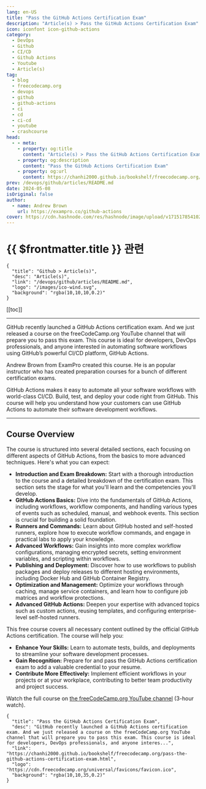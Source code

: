 ```yaml
---
lang: en-US
title: "Pass the GitHub Actions Certification Exam"
description: "Article(s) > Pass the GitHub Actions Certification Exam"
icon: iconfont icon-github-actions
category:
  - DevOps
  - Github
  - CI/CD
  - Github Actions
  - Youtube
  - Article(s)
tag:
  - blog
  - freecodecamp.org
  - devops
  - github
  - github-actions
  - ci
  - cd
  - ci-cd
  - youtube
  - crashcourse
head:
  - - meta:
    - property: og:title
      content: "Article(s) > Pass the GitHub Actions Certification Exam"
    - property: og:description
      content: "Pass the GitHub Actions Certification Exam"
    - property: og:url
      content: https://chanhi2000.github.io/bookshelf/freecodecamp.org/pass-the-github-actions-certification-exam.html
prev: /devops/github/articles/README.md
date: 2024-05-08
isOriginal: false
author:
  - name: Andrew Brown
    url: https://exampro.co/github-actions
cover: https://cdn.hashnode.com/res/hashnode/image/upload/v1715178541029/2c95f59d-572a-4ae2-9b50-6be808b7e92e.png
---
```


# {{ $frontmatter.title }} 관련

```component VPCard
{
  "title": "Github > Article(s)",
  "desc": "Article(s)",
  "link": "/devops/github/articles/README.md",
  "logo": "/images/ico-wind.svg",
  "background": "rgba(10,10,10,0.2)"
}
```

[[toc]]

---

<SiteInfo
  name="Pass the GitHub Actions Certification Exam"
  desc="GitHub recently launched a GitHub Actions certification exam. And we just released a course on the freeCodeCamp.org YouTube channel that will prepare you to pass this exam. This course is ideal for developers, DevOps professionals, and anyone interes..."
  url="https://freecodecamp.org/news/pass-the-github-actions-certification-exam"
  logo="https://cdn.freecodecamp.org/universal/favicons/favicon.ico"
  preview="https://cdn.hashnode.com/res/hashnode/image/upload/v1715178541029/2c95f59d-572a-4ae2-9b50-6be808b7e92e.png"/>

GitHub recently launched a GitHub Actions certification exam. And we just released a course on the freeCodeCamp.org YouTube channel that will prepare you to pass this exam. This course is ideal for developers, DevOps professionals, and anyone interested in automating software workflows using GitHub’s powerful CI/CD platform, GitHub Actions.

Andrew Brown from ExamPro created this course. He is an popular instructor who has created preparation courses for a bunch of different certification exams.

GitHub Actions makes it easy to automate all your software workflows with world-class CI/CD. Build, test, and deploy your code right from GitHub. This course will help you understand how your customers can use GitHub Actions to automate their software development workflows.

---

## Course Overview

The course is structured into several detailed sections, each focusing on different aspects of GitHub Actions, from the basics to more advanced techniques. Here's what you can expect:

- **Introduction and Exam Breakdown:** Start with a thorough introduction to the course and a detailed breakdown of the certification exam. This section sets the stage for what you'll learn and the competencies you'll develop.
- **GitHub Actions Basics:** Dive into the fundamentals of GitHub Actions, including workflows, workflow components, and handling various types of events such as scheduled, manual, and webhook events. This section is crucial for building a solid foundation.
- **Runners and Commands:** Learn about GitHub hosted and self-hosted runners, explore how to execute workflow commands, and engage in practical labs to apply your knowledge.
- **Advanced Workflows:** Gain insights into more complex workflow configurations, managing encrypted secrets, setting environment variables, and scripting within workflows.
- **Publishing and Deployment:** Discover how to use workflows to publish packages and deploy releases to different hosting environments, including Docker Hub and GitHub Container Registry.
- **Optimization and Management:** Optimize your workflows through caching, manage service containers, and learn how to configure job matrices and workflow protections.
- **Advanced GitHub Actions:** Deepen your expertise with advanced topics such as custom actions, reusing templates, and configuring enterprise-level self-hosted runners.

This free course covers all necessary content outlined by the official GitHub Actions certification. The course will help you:

- **Enhance Your Skills:** Learn to automate tests, builds, and deployments to streamline your software development processes.
- **Gain Recognition:** Prepare for and pass the GitHub Actions certification exam to add a valuable credential to your resume.
- **Contribute More Effectively:** Implement efficient workflows in your projects or at your workplace, contributing to better team productivity and project success.

Watch the full course on [<VPIcon icon="fa-brands fa-youtube"/>the freeCodeCamp.org YouTube channel](https://youtu.be/Tz7FsunBbfQ) (3-hour watch).

<VidStack src="youtube/Tz7FsunBbfQ" />

<!-- TODO: add ARTICLE CARD -->
```component VPCard
{
  "title": "Pass the GitHub Actions Certification Exam",
  "desc": "GitHub recently launched a GitHub Actions certification exam. And we just released a course on the freeCodeCamp.org YouTube channel that will prepare you to pass this exam. This course is ideal for developers, DevOps professionals, and anyone interes...",
  "link": "https://chanhi2000.github.io/bookshelf/freecodecamp.org/pass-the-github-actions-certification-exam.html",
  "logo": "https://cdn.freecodecamp.org/universal/favicons/favicon.ico",
  "background": "rgba(10,10,35,0.2)"
}
```
